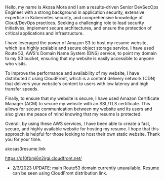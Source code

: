 Hello, my name is Akosa Mora and I am a results-driven Senior DevSecOps Engineer with a strong background in application security, extensive expertise in Kubernetes security, and comprehensive knowledge of Cloud/DevOps practices. Seeking a challenging role to lead security initiatives, implement secure architectures, and ensure the protection of critical applications and infrastructure.

I have leveraged the power of Amazon S3 to host my resume website, which is a highly scalable and secure object storage service. I have used Route 53, AWS's Domain Name System (DNS) service, to point my domain to my S3 bucket, ensuring that my website is easily accessible to anyone who visits.

To improve the performance and availability of my website, I have distributed it using CloudFront, which is a content delivery network (CDN) that delivers your website's content to users with low latency and high transfer speeds.

Finally, to ensure that my website is secure, I have used Amazon Certificate Manager (ACM) to secure my website with an SSL/TLS certificate. This allows for secure communication between my website and its users and also gives me peace of mind knowing that my resume is protected.

Overall, by using these AWS services, I have been able to create a fast, secure, and highly available website for hosting my resume. I hope that this approach is helpful for those looking to host their own static website. Thank you for your time.

akosas3resume.link

https://d10fbmj6n2irgi.cloudfront.net/

* 2/3/2023 UPDATE: main Route53 domain currently unavailable. Resume can be seen using CloudFront distribution link.

